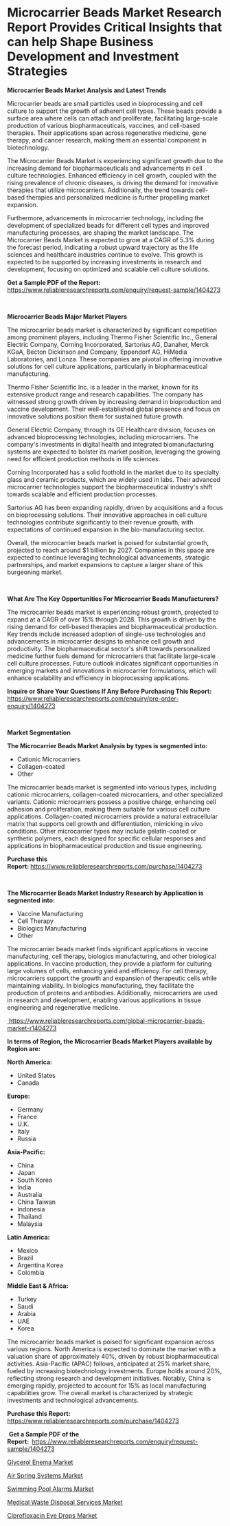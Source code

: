 <p><h1>Microcarrier Beads Market Research Report Provides Critical Insights that can help Shape Business Development and Investment Strategies</h1></p><p><strong>Microcarrier Beads Market Analysis and Latest Trends</strong></p>
<p><p>Microcarrier beads are small particles used in bioprocessing and cell culture to support the growth of adherent cell types. These beads provide a surface area where cells can attach and proliferate, facilitating large-scale production of various biopharmaceuticals, vaccines, and cell-based therapies. Their applications span across regenerative medicine, gene therapy, and cancer research, making them an essential component in biotechnology.</p><p>The Microcarrier Beads Market is experiencing significant growth due to the increasing demand for biopharmaceuticals and advancements in cell culture technologies. Enhanced efficiency in cell growth, coupled with the rising prevalence of chronic diseases, is driving the demand for innovative therapies that utilize microcarriers. Additionally, the trend towards cell-based therapies and personalized medicine is further propelling market expansion.</p><p>Furthermore, advancements in microcarrier technology, including the development of specialized beads for different cell types and improved manufacturing processes, are shaping the market landscape. The Microcarrier Beads Market is expected to grow at a CAGR of 5.3% during the forecast period, indicating a robust upward trajectory as the life sciences and healthcare industries continue to evolve. This growth is expected to be supported by increasing investments in research and development, focusing on optimized and scalable cell culture solutions.</p></p>
<p><strong>Get a Sample PDF of the Report:&nbsp;</strong> <a href="https://www.reliableresearchreports.com/enquiry/request-sample/1404273?utm_campaign=83&utm_medium=2&utm_source=Github&utm_content=ia&utm_term=23102024&utm_id=microcarrier-beads">https://www.reliableresearchreports.com/enquiry/request-sample/1404273</a></p>
<p>&nbsp;</p>
<p><strong>Microcarrier Beads Major Market Players</strong></p>
<p><p>The microcarrier beads market is characterized by significant competition among prominent players, including Thermo Fisher Scientific Inc., General Electric Company, Corning Incorporated, Sartorius AG, Danaher, Merck KGaA, Becton Dickinson and Company, Eppendorf AG, HiMedia Laboratories, and Lonza. These companies are pivotal in offering innovative solutions for cell culture applications, particularly in biopharmaceutical manufacturing.</p><p>Thermo Fisher Scientific Inc. is a leader in the market, known for its extensive product range and research capabilities. The company has witnessed strong growth driven by increasing demand in bioproduction and vaccine development. Their well-established global presence and focus on innovative solutions position them for sustained future growth.</p><p>General Electric Company, through its GE Healthcare division, focuses on advanced bioprocessing technologies, including microcarriers. The company's investments in digital health and integrated biomanufacturing systems are expected to bolster its market position, leveraging the growing need for efficient production methods in life sciences.</p><p>Corning Incorporated has a solid foothold in the market due to its specialty glass and ceramic products, which are widely used in labs. Their advanced microcarrier technologies support the biopharmaceutical industry's shift towards scalable and efficient production processes.</p><p>Sartorius AG has been expanding rapidly, driven by acquisitions and a focus on bioprocessing solutions. Their innovative approaches in cell culture technologies contribute significantly to their revenue growth, with expectations of continued expansion in the bio-manufacturing sector.</p><p>Overall, the microcarrier beads market is poised for substantial growth, projected to reach around $1 billion by 2027. Companies in this space are expected to continue leveraging technological advancements, strategic partnerships, and market expansions to capture a larger share of this burgeoning market.</p></p>
<p>&nbsp;</p>
<p><strong>What Are The Key Opportunities For Microcarrier Beads Manufacturers?</strong></p>
<p><p>The microcarrier beads market is experiencing robust growth, projected to expand at a CAGR of over 15% through 2028. This growth is driven by the rising demand for cell-based therapies and biopharmaceutical production. Key trends include increased adoption of single-use technologies and advancements in microcarrier designs to enhance cell growth and productivity. The biopharmaceutical sector's shift towards personalized medicine further fuels demand for microcarriers that facilitate large-scale cell culture processes. Future outlook indicates significant opportunities in emerging markets and innovations in microcarrier formulations, which will enhance scalability and efficiency in bioprocessing applications.</p></p>
<p><strong>Inquire or Share Your Questions If Any Before Purchasing This Report:</strong> <a href="https://www.reliableresearchreports.com/enquiry/pre-order-enquiry/1404273?utm_campaign=83&utm_medium=2&utm_source=Github&utm_content=ia&utm_term=23102024&utm_id=microcarrier-beads">https://www.reliableresearchreports.com/enquiry/pre-order-enquiry/1404273</a></p>
<p>&nbsp;</p>
<p><strong>Market Segmentation</strong></p>
<p><strong>The Microcarrier Beads Market Analysis by types is segmented into:</strong></p>
<p><ul><li>Cationic Microcarriers</li><li>Collagen-coated</li><li>Other</li></ul></p>
<p><p>The microcarrier beads market is segmented into various types, including cationic microcarriers, collagen-coated microcarriers, and other specialized variants. Cationic microcarriers possess a positive charge, enhancing cell adhesion and proliferation, making them suitable for various cell culture applications. Collagen-coated microcarriers provide a natural extracellular matrix that supports cell growth and differentiation, mimicking in vivo conditions. Other microcarrier types may include gelatin-coated or synthetic polymers, each designed for specific cellular responses and applications in biopharmaceutical production and tissue engineering.</p></p>
<p><strong>Purchase this Report:&nbsp;</strong><a href="https://www.reliableresearchreports.com/purchase/1404273?utm_campaign=83&utm_medium=2&utm_source=Github&utm_content=ia&utm_term=23102024&utm_id=microcarrier-beads">https://www.reliableresearchreports.com/purchase/1404273</a></p>
<p>&nbsp;</p>
<p><strong>The Microcarrier Beads Market Industry Research by Application is segmented into:</strong></p>
<p><ul><li>Vaccine Manufacturing</li><li>Cell Therapy</li><li>Biologics Manufacturing</li><li>Other</li></ul></p>
<p><p>The microcarrier beads market finds significant applications in vaccine manufacturing, cell therapy, biologics manufacturing, and other biological applications. In vaccine production, they provide a platform for culturing large volumes of cells, enhancing yield and efficiency. For cell therapy, microcarriers support the growth and expansion of therapeutic cells while maintaining viability. In biologics manufacturing, they facilitate the production of proteins and antibodies. Additionally, microcarriers are used in research and development, enabling various applications in tissue engineering and regenerative medicine.</p></p>
<p><a href="https://www.reliableresearchreports.com/global-microcarrier-beads-market-r1404273?utm_campaign=83&utm_medium=2&utm_source=Github&utm_content=ia&utm_term=23102024&utm_id=microcarrier-beads">&nbsp;https://www.reliableresearchreports.com/global-microcarrier-beads-market-r1404273</a></p>
<p><strong>In terms of Region, the Microcarrier Beads Market Players available by Region are:</strong></p>
<p>
    <p> <strong> North America: </strong>
        <ul>
            <li>United States</li>
            <li>Canada</li>
        </ul>
        </p> 
    <p> <strong> Europe: </strong>
        <ul>
            <li>Germany</li>
            <li>France</li>
            <li>U.K.</li>
            <li>Italy</li>
            <li>Russia</li>
        </ul>
        </p> 
    <p> <strong> Asia-Pacific: </strong>
        <ul>
            <li>China</li>
            <li>Japan</li>
            <li>South Korea</li>
            <li>India</li>
            <li>Australia</li>
            <li>China Taiwan</li>
            <li>Indonesia</li>
            <li>Thailand</li>
            <li>Malaysia</li>
        </ul>
        </p> 
    <p> <strong> Latin America: </strong>
        <ul>
            <li>Mexico</li>
            <li>Brazil</li>
            <li>Argentina Korea</li>
            <li>Colombia</li>
        </ul>
        </p> 
    <p> <strong> Middle East & Africa: </strong>
        <ul>
            <li>Turkey</li>
            <li>Saudi</li>
            <li>Arabia</li>
            <li>UAE</li>
            <li>Korea</li>
        </ul>
    </p>
    </p>
<p><p>The microcarrier beads market is poised for significant expansion across various regions. North America is expected to dominate the market with a valuation share of approximately 40%, driven by robust biopharmaceutical activities. Asia-Pacific (APAC) follows, anticipated at 25% market share, fueled by increasing biotechnology investments. Europe holds around 20%, reflecting strong research and development initiatives. Notably, China is emerging rapidly, projected to account for 15% as local manufacturing capabilities grow. The overall market is characterized by strategic investments and technological advancements.</p></p>
<p><strong>Purchase this Report: </strong><a href="https://www.reliableresearchreports.com/purchase/1404273?utm_campaign=83&utm_medium=2&utm_source=Github&utm_content=ia&utm_term=23102024&utm_id=microcarrier-beads">https://www.reliableresearchreports.com/purchase/1404273</a></p>
<p>&nbsp;<strong>Get a Sample PDF of the Report:&nbsp;&nbsp;</strong><a href="https://www.reliableresearchreports.com/enquiry/request-sample/1404273?utm_campaign=83&utm_medium=2&utm_source=Github&utm_content=ia&utm_term=23102024&utm_id=microcarrier-beads">https://www.reliableresearchreports.com/enquiry/request-sample/1404273</a></p>
<p><strong></strong></p>
<p><p><a href="https://www.linkedin.com/pulse/strategic-roadmap-global-glycerol-enema-market-insights-9hrbc?utm_campaign=83&utm_medium=2&utm_source=Github&utm_content=ia&utm_term=23102024&utm_id=microcarrier-beads">Glycerol Enema Market</a></p><p><a href="https://issuu.com/reportprime-2/docs/air-spring-systems-market-size-2030_8f5048b8c76703?utm_campaign=83&utm_medium=2&utm_source=Github&utm_content=ia&utm_term=23102024&utm_id=microcarrier-beads">Air Spring Systems Market</a></p><p><a href="https://issuu.com/reportprime-2/docs/swimming-pool-alarms-market-size-20_7f16824cb19462?utm_campaign=83&utm_medium=2&utm_source=Github&utm_content=ia&utm_term=23102024&utm_id=microcarrier-beads">Swimming Pool Alarms Market</a></p><p><a href="https://github.com/knaufethaganye/Market-Research-Report-List-1/blob/main/medical-waste-disposal-services-market.md?utm_campaign=83&utm_medium=2&utm_source=Github&utm_content=ia&utm_term=23102024&utm_id=microcarrier-beads">Medical Waste Disposal Services Market</a></p><p><a href="https://www.linkedin.com/pulse/ciprofloxacin-eye-drops-market-trends-insights-type-hw47c?utm_campaign=83&utm_medium=2&utm_source=Github&utm_content=ia&utm_term=23102024&utm_id=microcarrier-beads">Ciprofloxacin Eye Drops Market</a></p></p>